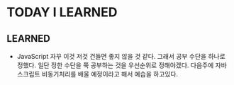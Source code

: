 # TODAY I LEARNED

## LEARNED

- JavaScript
  자꾸 이것 저것 건들면 좋지 않을 것 같다. 그래서 공부 수단을 하나로 정했다. 일단 정한 수단을 쭉 공부하는 것을 우선순위로 정해야겠다.
  다음주에 자바스크립트 비동기처리를 배울 예정이라고 해서 예습을 하고있다.
